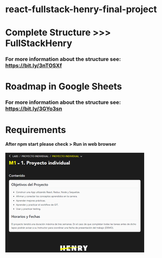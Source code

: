 # react-fullstack-henry-final-project

# Complete Structure >>> FullStackHenry
### For more information about the structure see: https://bit.ly/3nTOSXf

# Roadmap in Google Sheets
### For more information about the structure see: https://bit.ly/3GYo3sn

# Requirements
#### After npm start please check > Run in web browser

![img](https://github.com/ricaza81/final-project-fullstack-henry-agronielsen/raw/master/req.png)
